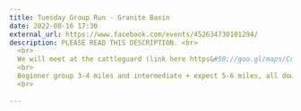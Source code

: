 ```yaml
---
title: Tuesday Group Run - Granite Basin
date: 2022-08-16 17:30
external_url: https://www.facebook.com/events/452634730101294/
description: PLEASE READ THIS DESCRIPTION. <br>
  <br>
  We will meet at the cattleguard (link here https&#58;//goo.gl/maps/CnyTC6ToppAjWTcn6) at 5&#58;30pm. <br>
  <br>
  Beginner group 3-4 miles and intermediate + expect 5-6 miles, all downhill (except for the uphills). No drop run (we stop for everyone at every intersection). <br>
  <br>
  
---
```

